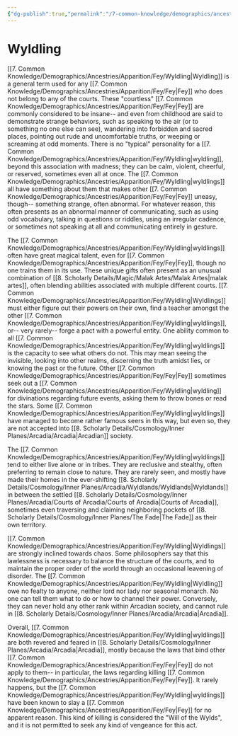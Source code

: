 ```yaml
---
{"dg-publish":true,"permalink":"/7-common-knowledge/demographics/ancestries/apparition/fey/wyldling/","noteIcon":""}
---
```


# Wyldling

[[7. Common Knowledge/Demographics/Ancestries/Apparition/Fey/Wyldling\|Wyldling]] is a general term used for any [[7. Common Knowledge/Demographics/Ancestries/Apparition/Fey/Fey\|Fey]] who does not belong to any of the courts. These "courtless" [[7. Common Knowledge/Demographics/Ancestries/Apparition/Fey/Fey\|Fey]] are commonly considered to be insane-- and even from childhood are said to demonstrate strange behaviors, such as speaking to the air (or to something no one else can see), wandering into forbidden and sacred places, pointing out rude and uncomfortable truths, or weeping or screaming at odd moments. There is no "typical" personality for a [[7. Common Knowledge/Demographics/Ancestries/Apparition/Fey/Wyldling\|wyldling]], beyond this association with madness; they can be calm, violent, cheerful, or reserved, sometimes even all at once. The [[7. Common Knowledge/Demographics/Ancestries/Apparition/Fey/Wyldling\|wyldlings]] all have something about them that makes other [[7. Common Knowledge/Demographics/Ancestries/Apparition/Fey/Fey\|Fey]] uneasy, though-- something strange, often abnormal. For whatever reason, this often presents as an abnormal manner of communicating, such as using odd vocabulary, talking in questions or riddles, using an irregular cadence, or sometimes not speaking at all and communicating entirely in gesture.

The [[7. Common Knowledge/Demographics/Ancestries/Apparition/Fey/Wyldling\|wyldlings]] often have great magical talent, even for [[7. Common Knowledge/Demographics/Ancestries/Apparition/Fey/Fey\|Fey]], though no one trains them in its use. These unique gifts often present as an unusual combination of [[8. Scholarly Details/Magic/Malak Artes/Malak Artes\|malak artes]], often blending abilities associated with multiple different courts. [[7. Common Knowledge/Demographics/Ancestries/Apparition/Fey/Wyldling\|Wyldlings]] must either figure out their powers on their own, find a teacher amongst the other [[7. Common Knowledge/Demographics/Ancestries/Apparition/Fey/Wyldling\|wyldlings]], or-- very rarely-- forge a pact with a powerful entity. One ability common to all [[7. Common Knowledge/Demographics/Ancestries/Apparition/Fey/Wyldling\|wyldlings]] is the capacity to see what others do not. This may mean seeing the invisible, looking into other realms, discerning the truth amidst lies, or knowing the past or the future. Other [[7. Common Knowledge/Demographics/Ancestries/Apparition/Fey/Fey\|Fey]] sometimes seek out a [[7. Common Knowledge/Demographics/Ancestries/Apparition/Fey/Wyldling\|wyldling]] for divinations regarding future events, asking them to throw bones or read the stars. Some [[7. Common Knowledge/Demographics/Ancestries/Apparition/Fey/Wyldling\|wyldlings]] have managed to become rather famous seers in this way, but even so, they are not accepted into [[8. Scholarly Details/Cosmology/Inner Planes/Arcadia/Arcadia\|Arcadian]] society. 

The [[7. Common Knowledge/Demographics/Ancestries/Apparition/Fey/Wyldling\|wyldlings]] tend to either live alone or in tribes. They are reclusive and stealthy, often preferring to remain close to nature. They are rarely seen, and mostly have made their homes in the ever-shifting [[8. Scholarly Details/Cosmology/Inner Planes/Arcadia/Wyldlands/Wyldlands\|Wyldlands]] in between the settled [[8. Scholarly Details/Cosmology/Inner Planes/Arcadia/Courts of Arcadia/Courts of Arcadia\|Courts of Arcadia]], sometimes even traversing and claiming neighboring pockets of [[8. Scholarly Details/Cosmology/Inner Planes/The Fade\|The Fade]] as their own territory. 

[[7. Common Knowledge/Demographics/Ancestries/Apparition/Fey/Wyldling\|Wyldlings]] are strongly inclined towards chaos. Some philosophers say that this lawlessness is necessary to balance the structure of the courts, and to maintain the proper order of the world through an occasional leavening of disorder. The [[7. Common Knowledge/Demographics/Ancestries/Apparition/Fey/Wyldling\|Wyldling]] owe no fealty to anyone, neither lord nor lady nor seasonal monarch. No one can tell them what to do or how to channel their power. Conversely, they can never hold any other rank within Arcadian society, and cannot rule in [[8. Scholarly Details/Cosmology/Inner Planes/Arcadia/Arcadia\|Arcadia]]. 

Overall, [[7. Common Knowledge/Demographics/Ancestries/Apparition/Fey/Wyldling\|wyldlings]] are both revered and feared in [[8. Scholarly Details/Cosmology/Inner Planes/Arcadia/Arcadia\|Arcadia]], mostly because the laws that bind other [[7. Common Knowledge/Demographics/Ancestries/Apparition/Fey/Fey\|Fey]] do not apply to them-- in particular, the laws regarding killing [[7. Common Knowledge/Demographics/Ancestries/Apparition/Fey/Fey\|Fey]]. It rarely happens, but the [[7. Common Knowledge/Demographics/Ancestries/Apparition/Fey/Wyldling\|wyldlings]] have been known to slay a [[7. Common Knowledge/Demographics/Ancestries/Apparition/Fey/Fey\|Fey]] for no apparent reason. This kind of killing is considered the "Will of the Wylds", and it is not permitted to seek any kind of vengeance for this act. 

